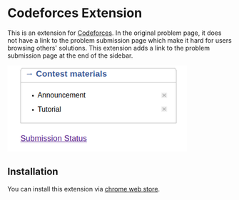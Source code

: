 # Codeforces Extension

This is an extension for [Codeforces](http://codeforces.com/). In the original problem page, it does not have a link to the problem submission page which make it hard for users browsing others' solutions. This extension adds a link to the problem submission page at the end of the sidebar.

![demo](./screenshots/demo.png) 

## Installation

You can install this extension via [chrome web store](https://chrome.google.com/webstore/detail/codeforce-submission-stat/pckjjhfnnmonhkfekgnbbdafndfjpjap).